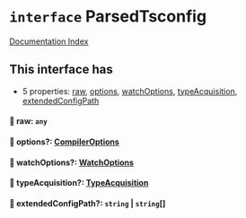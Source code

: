 # `interface` ParsedTsconfig

[Documentation Index](../README.md)

## This interface has

- 5 properties:
[raw](#-raw-any),
[options](#-options-compileroptions),
[watchOptions](#-watchoptions-watchoptions),
[typeAcquisition](#-typeacquisition-typeacquisition),
[extendedConfigPath](#-extendedconfigpath-string--string)


#### 📄 raw: `any`



#### 📄 options?: [CompilerOptions](../private.interface.CompilerOptions/README.md)



#### 📄 watchOptions?: [WatchOptions](../private.interface.WatchOptions/README.md)



#### 📄 typeAcquisition?: [TypeAcquisition](../private.interface.TypeAcquisition/README.md)



#### 📄 extendedConfigPath?: `string` | `string`\[]



